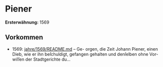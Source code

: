 # Piener

**Ersterwähnung:** 1569

## Vorkommen
- 1569: [jahre/1569/README.md](../jahre/1569/README.md) – Ge-
orgen, die Zeit Johann Piener, einen Dieb, wie er ihn
beſchuldigt, gefangen gehalten und denſelben ohne Vor-
wiſſen der Stadtgerichte du...
